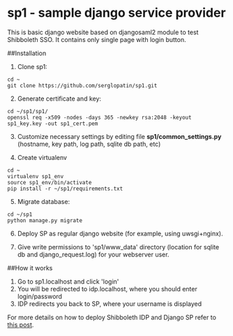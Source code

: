 # sp1 - sample django service provider

This is basic django website based on djangosaml2 module to test Shibboleth SSO. It contains only single page with login button.

##Installation
1. Clone sp1:
  ```
cd ~
git clone https://github.com/serglopatin/sp1.git
```

2. Generate certificate and key:
  ```
cd ~/sp1/sp1/
openssl req -x509 -nodes -days 365 -newkey rsa:2048 -keyout sp1_key.key -out sp1_cert.pem
```

3. Customize necessary settings by editing file **sp1/common_settings.py** (hostname, key path, log path, sqlite db path, etc)

4. Create virtualenv
  ```
cd ~
virtualenv sp1_env
source sp1_env/bin/activate
pip install -r ~/sp1/requirements.txt
```

5. Migrate database:
  ```
cd ~/sp1
python manage.py migrate
```

6. Deploy SP as regular django website (for example, using uwsgi+nginx).

7. Give write permissions to 'sp1/www_data' directory (location for sqlite db and django_request.log) for your webserver user.

##How it works
1. Go to sp1.localhost and click 'login'
2. You will be redirected to idp.localhost, where you should enter login/password
3. IDP redirects you back to SP, where your username is displayed

For more details on how to deploy Shibboleth IDP and Django SP refer to [this post](http://codeinpython.blogspot.com/2015/11/how-to-setup-shibboleth-identity.html).
